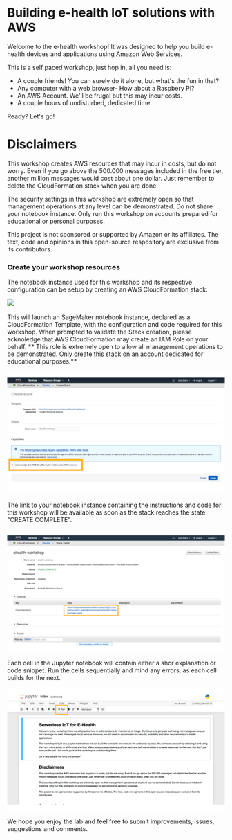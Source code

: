 # Building e-health IoT solutions with AWS

Welcome to the e-health workshop! It was designed to help you build e-health devices and applications using Amazon Web Services.

This is a self paced workshop, just hop in, all you need is:
  * A couple friends! You can surely do it alone, but what's the fun in that?
  * Any computer with a web browser- How about a Raspbery Pi?
  * An AWS Account. We'll be frugal but this may incur costs.
  * A couple hours of undisturbed, dedicated time.

Ready? Let's go!

# Disclaimers

This workshop creates AWS resources that may incur in costs, but do not worry. Even if you go above the 500.000 messages included in the free tier, another million messages would cost about one dollar. Just remember to delete the CloudFormation stack when you are done.

The security settings in this workshop are extremely open so that management operations at any level can be demonstrated. Do not share your notebook instance. Only run this workshop on accounts prepared for educational or personal purposes.

This project is not sponsored or supported by Amazon or its affiliates. The text, code and opinions in this open-source respository are exclusive from its contributors.

### Create your workshop resources
The notebook instance used for this workshop and its respective configuration can be setup by creating an AWS CloudFormation stack:

<a href="https://console.aws.amazon.com/cloudformation/home?#/stacks/create/review?filter=active&templateURL=https:%2F%2Fs3.amazonaws.com%2Fehw-artifacts%2Ftemplate.yml&stackName=ehealth-YOURNAME"><img src="https://s3.amazonaws.com/cloudformation-examples/cloudformation-launch-stack.png" target="_blank"/></a>
 
This will launch an SageMaker notebook instance, declared as a CloudFormation Template, with the configuration and code required for this workshop. When prompted to validate the Stack creation, please acknoledge that AWS CloudFormation may create an IAM Role on your behalf.  ** This role is extremely open to allow all management operations to be demonstrated. Only create this stack on an account dedicated for educational purposes.**

![Create Workshop Stack](https://raw.githubusercontent.com/InternetOfHealthcare/ehealth-workshop/master/images/create-stack.png)

The link to your notebook instance containing the instructions and code for this workshop will be available as soon as the stack reaches the state "CREATE COMPLETE". 

![Notebook Link](https://raw.githubusercontent.com/InternetOfHealthcare/ehealth-workshop/master/images/output-link.png)

Each cell in the Jupyter notebook will contain either a shor explanation or code snippet. Run the cells sequentially and mind any errors, as each cell builds for the next.

![Jupyter](https://raw.githubusercontent.com/InternetOfHealthcare/ehealth-workshop/master/images/index.png)

We hope you enjoy the lab and feel free to submit improvements, issues, suggestions and comments.
